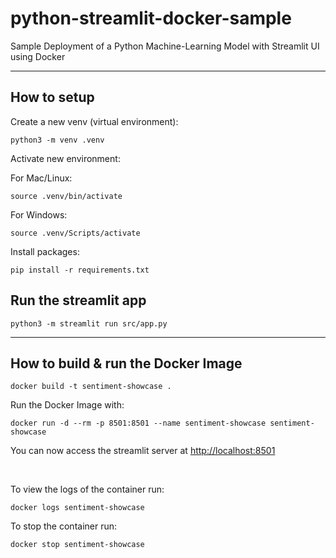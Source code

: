# python-streamlit-docker-sample

Sample Deployment of a Python Machine-Learning Model with Streamlit UI using Docker

---

## How to setup

Create a new venv (virtual environment):

```
python3 -m venv .venv
```

Activate new environment:

For Mac/Linux:

```
source .venv/bin/activate
```

For Windows:

```
source .venv/Scripts/activate
```

Install packages:

```
pip install -r requirements.txt
```

## Run the streamlit app

```
python3 -m streamlit run src/app.py
```

---

## How to build & run the Docker Image

```
docker build -t sentiment-showcase .
```

Run the Docker Image with:

```
docker run -d --rm -p 8501:8501 --name sentiment-showcase sentiment-showcase
```

You can now access the streamlit server at [http://localhost:8501](http://localhost:8501)

<br/>

To view the logs of the container run:

```
docker logs sentiment-showcase
```

To stop the container run:

```
docker stop sentiment-showcase
```
